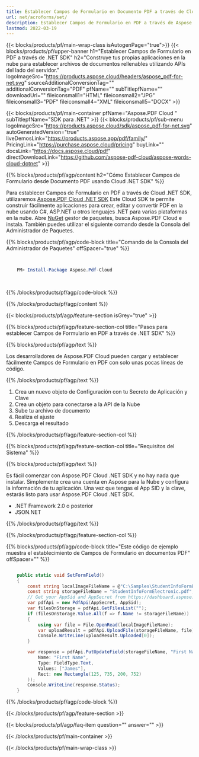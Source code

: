 ```yaml
---
title: Establecer Campos de Formulario en Documento PDF a través de Cloud .NET SDK
url: net/acroforms/set/
description: Establecer Campos de Formulario en PDF a través de Aspose.PDF Cloud SDK para .NET. Automatiza fácilmente la creación de formularios interactivos.
lastmod: 2022-03-19
---
```


{{< blocks/products/pf/main-wrap-class isAutogenPage="true">}}
{{< blocks/products/pf/upper-banner h1="Establecer Campos de Formulario en PDF a través de .NET SDK" h2="Construye tus propias aplicaciones en la nube para establecer archivos de documentos rellenables utilizando APIs del lado del servidor." logoImageSrc="https://products.aspose.cloud/headers/aspose_pdf-for-net.svg" sourceAdditionalConversionTag="" additionalConversionTag="PDF" pfName="" subTitlepfName="" downloadUrl="" fileiconsmall1="HTML" fileiconsmall2="JPG" fileiconsmall3="PDF" fileiconsmall4="XML" fileiconsmall5="DOCX" >}}

{{< blocks/products/pf/main-container pfName="Aspose.PDF Cloud " subTitlepfName="SDK para .NET" >}}
{{< blocks/products/pf/sub-menu logoImageSrc="https://products.aspose.cloud/sdk/aspose_pdf-for-net.svg"
autoGeneratedVersion="true"
liveDemosLink="https://products.aspose.app/pdf/family/" PricingLink="https://purchase.aspose.cloud/pricing" buyLink="" docsLink="https://docs.aspose.cloud/pdf"  directDownloadLink="https://github.com/aspose-pdf-cloud/aspose-words-cloud-dotnet" >}}

{{% blocks/products/pf/agp/content h2="Cómo Establecer Campos de Formulario desde Documento PDF usando Cloud .NET SDK" %}}

Para establecer Campos de Formulario en PDF a través de Cloud .NET SDK, utilizaremos
[Aspose.PDF Cloud .NET SDK](https://products.aspose.cloud/pdf/net/)
Este Cloud SDK te permite construir fácilmente aplicaciones para crear, editar y convertir PDF en la nube usando C#, ASP.NET u otros lenguajes .NET para varias plataformas en la nube. Abre
[NuGet](https://www.nuget.org/packages/Aspose.Pdf-Cloud)
gestor de paquetes, busca
Aspose.PDF Cloud
e instala. También puedes utilizar el siguiente comando desde la Consola del Administrador de Paquetes.

{{% blocks/products/pf/agp/code-block title="Comando de la Consola del Administrador de Paquetes" offSpacer="true" %}}

```powershell

     
    PM> Install-Package Aspose.Pdf-Cloud
     
     

```

{{% /blocks/products/pf/agp/code-block %}}

{{% /blocks/products/pf/agp/content %}}

{{< blocks/products/pf/agp/feature-section isGrey="true" >}}

{{% blocks/products/pf/agp/feature-section-col title="Pasos para establecer Campos de Formulario en PDF a través de .NET SDK" %}}

{{% blocks/products/pf/agp/text %}}

Los desarrolladores de Aspose.PDF Cloud pueden cargar y establecer fácilmente Campos de Formulario en PDF con solo unas pocas líneas de código.

{{% /blocks/products/pf/agp/text %}}

1. Crea un nuevo objeto de Configuración con tu Secreto de Aplicación y Clave
1. Crea un objeto para conectarse a la API de la Nube
1. Sube tu archivo de documento
1. Realiza el ajuste
1. Descarga el resultado

{{% /blocks/products/pf/agp/feature-section-col %}}

{{% blocks/products/pf/agp/feature-section-col title="Requisitos del Sistema" %}}

{{% blocks/products/pf/agp/text %}}

Es fácil comenzar con Aspose.PDF Cloud .NET SDK y no hay nada que instalar. Simplemente crea una cuenta en Aspose para la Nube y configura la información de tu aplicación. Una vez que tengas el App SID y la clave, estarás listo para usar Aspose.PDF Cloud .NET SDK.

* .NET Framework 2.0 o posterior
* JSON.NET

{{% /blocks/products/pf/agp/text %}}

{{% /blocks/products/pf/agp/feature-section-col %}}

{{% blocks/products/pf/agp/code-block title="Este código de ejemplo muestra el establecimiento de Campos de Formulario en documentos PDF" offSpacer="" %}}

```cs

    public static void SetFormField()
    {
        const string localImageFileName = @"C:\Samples\StudentInfoFormElectronic.pdf";
        const string storageFileName = "StudentInfoFormElectronic.pdf";
        // Get your AppSid and AppSecret from https://dashboard.aspose.cloud (free registration required).            
        var pdfApi = new PdfApi(AppSecret, AppSid);
        var filesOnStorage = pdfApi.GetFilesList("");
        if (filesOnStorage.Value.All(f => f.Name != storageFileName))
        {
            using var file = File.OpenRead(localImageFileName);
            var uploadResult = pdfApi.UploadFile(storageFileName, file);
            Console.WriteLine(uploadResult.Uploaded[0]);
        }

        var response = pdfApi.PutUpdateField(storageFileName, "First Name", new Field(
            Name: "First Name",
            Type: FieldType.Text,
            Values: ["James"],
            Rect: new Rectangle(125, 735, 200, 752)
        ));
        Console.WriteLine(response.Status);
    }
```

{{% /blocks/products/pf/agp/code-block %}}

{{< /blocks/products/pf/agp/feature-section >}}

{{< blocks/products/pf/agp/faq-item question="" answer="" >}}

{{< /blocks/products/pf/main-container >}}

{{< /blocks/products/pf/main-wrap-class >}}

